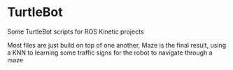 # TurtleBot
Some TurtleBot scripts for ROS Kinetic projects

Most files are just build on top of one another, Maze is the final result, using a KNN to learning some traffic signs for the robot to navigate through a maze
